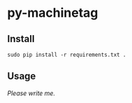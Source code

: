 # py-machinetag

## Install

```
sudo pip install -r requirements.txt .
```

## Usage 

_Please write me._